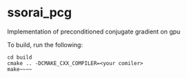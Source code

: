 # ssorai_pcg
Implementation of preconditioned conjugate gradient on gpu

To build, run the following:

~~~~mkdir -p build bin
cd build
cmake .. -DCMAKE_CXX_COMPILER=<your comiler>
make~~~~
